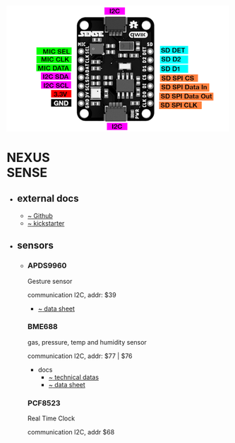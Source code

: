 <img src="nexus-sense-pins.png"/>

&#xa;    <h1>&#xa;      NEXUS<br >SENSE&#xa;    </h1>&#xa;  
<ul><li>&#xa;    <h2>&#xa;      external docs&#xa;    </h2>&#xa;  
<ul><li><a href="https://github.com/Nexus-Electronics/SENSE-Arduino-Library" target="_blank"><span class=l>~</span>&nbsp;Github
</a>

</li>
<li><a href="https://www.kickstarter.com/projects/nexuselectronics/sense-an-open-source-environment-monitor" target="_blank"><span class=l>~</span>&nbsp;kickstarter
</a>

</li>

</ul>
</li>
<li>&#xa;    <h2>&#xa;      sensors&#xa;    </h2>&#xa;  
<ul><li>&#xa;    <h3>&#xa;      APDS9960&#xa;    </h3>&#xa;    <p>&#xa;      Gesture sensor&#xa;    </p>&#xa;    <p>&#xa;      communication I2C, addr: $39&#xa;    </p>&#xa;  
<ul><li><a href="https://cdn.sparkfun.com/assets/learn_tutorials/3/2/1/Avago-APDS-9960-datasheet.pdf" target="_blank"><span class=l>~</span>&nbsp;data sheet
</a>

</li>

</ul>&#xa;    <h3>&#xa;      BME688&#xa;    </h3>&#xa;    <p>&#xa;      gas, pressure, temp and humidity sensor&#xa;    </p>&#xa;    <p>&#xa;      communication I2C, addr: $77 | $76&#xa;    </p>&#xa;  
<ul><li>docs
<ul><li><a href="https://www.mouser.fr/datasheet/2/783/bst_bme688_fl000-2307034.pdf" target="_blank"><span class=l>~</span>&nbsp;technical datas
</a>

</li>
<li><a href="https://itbrainpower.net/downloadables/s-Sense-I2C-BME688-datasheet_V1_01.pdf" target="_blank"><span class=l>~</span>&nbsp;data sheet
</a>

</li>

</ul>
</li>

</ul>&#xa;    <h3>&#xa;      PCF8523&#xa;    </h3>&#xa;    <p>&#xa;      Real Time Clock&#xa;    </p>&#xa;    <p>&#xa;      communication I2C, addr $68&#xa;    </p>&#xa;  
</li>
</ul>
</li>

</ul>
